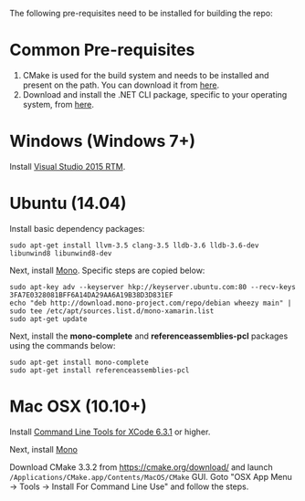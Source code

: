 The following pre-requisites need to be installed for building the repo:

# Common Pre-requisites

1. CMake is used for the build system and needs to be installed and present on the path. You can download it from [here](http://www.cmake.org/download/).
2. Download and install the .NET CLI package, specific to your operating system, from [here](https://github.com/dotnet/cli/).

# Windows (Windows 7+)

Install [Visual Studio 2015 RTM](https://www.visualstudio.com/en-us/products/visual-studio-community-vs.aspx). 

# Ubuntu (14.04)

Install basic dependency packages:

```
sudo apt-get install llvm-3.5 clang-3.5 lldb-3.6 lldb-3.6-dev libunwind8 libunwind8-dev
```


Next, install [Mono](http://www.mono-project.com/docs/getting-started/install/linux/#debian-ubuntu-and-derivatives). Specific steps are copied below:

```
sudo apt-key adv --keyserver hkp://keyserver.ubuntu.com:80 --recv-keys 3FA7E0328081BFF6A14DA29AA6A19B38D3D831EF
echo "deb http://download.mono-project.com/repo/debian wheezy main" | sudo tee /etc/apt/sources.list.d/mono-xamarin.list
sudo apt-get update
```

Next, install the **mono-complete** and **referenceassemblies-pcl** packages using the commands below:

```
sudo apt-get install mono-complete
sudo apt-get install referenceassemblies-pcl
```

# Mac OSX (10.10+)

Install [Command Line Tools for XCode 6.3.1](https://developer.apple.com/xcode/download/) or higher. 

Next, install [Mono](http://www.mono-project.com/docs/getting-started/install/mac/)

Download CMake 3.3.2 from https://cmake.org/download/ and launch `/Applications/CMake.app/Contents/MacOS/CMake` GUI. Goto "OSX App Menu -> Tools -> Install For Command Line Use" and follow the steps.
